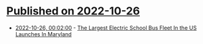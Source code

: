 # [Published on 2022-10-26](index.md)

* [2022-10-26, 00:02:00](https://tech.slashdot.org/story/22/10/25/1937228/the-largest-electric-school-bus-fleet-in-the-us-launches-in-maryland?utm_source=rss1.0mainlinkanon&utm_medium=feed) - [The Largest Electric School Bus Fleet In the US Launches In Maryland](https://tech.slashdot.org/story/22/10/25/1937228/the-largest-electric-school-bus-fleet-in-the-us-launches-in-maryland?utm_source=rss1.0mainlinkanon&utm_medium=feed)

